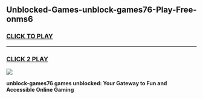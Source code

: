 
## Unblocked-Games-unblock-games76-Play-Free-onms6
<h3>
<a href="https://premium76.site?title=unblock-games76&ref=23A">CLICK TO PLAY</a></h3>
<hr>

<h3>
<a href="https://premium76.site?title=unblock-games76&ref=23A">CLICK 2 PLAY</a>
  
</h3>

<a href="https://premium76.site?title=unblock-games76&ref=23A"><img src="https://clearcache.store/games.png"></a>


**unblock-games76 games unblocked: Your Gateway to Fun and Accessible Online Gaming**
